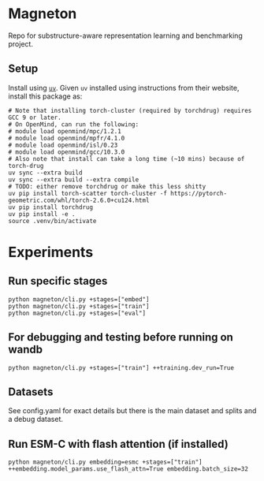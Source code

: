 # Magneton

Repo for substructure-aware representation learning and benchmarking project.

## Setup

Install using [`uv`](https://docs.astral.sh/uv/). Given `uv` installed using instructions from their website, install this package as:
```
# Note that installing torch-cluster (required by torchdrug) requires GCC 9 or later.
# On OpenMind, can run the following:
# module load openmind/mpc/1.2.1 
# module load openmind/mpfr/4.1.0 
# module load openmind/isl/0.23
# module load openmind/gcc/10.3.0
# Also note that install can take a long time (~10 mins) because of torch-drug
uv sync --extra build
uv sync --extra build --extra compile
# TODO: either remove torchdrug or make this less shitty
uv pip install torch-scatter torch-cluster -f https://pytorch-geometric.com/whl/torch-2.6.0+cu124.html
uv pip install torchdrug
uv pip install -e .
source .venv/bin/activate
```

# Experiments

## Run specific stages
```
python magneton/cli.py +stages=["embed"]
python magneton/cli.py +stages=["train"]
python magneton/cli.py +stages=["eval"]
```

## For debugging and testing before running on wandb
```
python magneton/cli.py +stages=["train"] ++training.dev_run=True
```

## Datasets
See config.yaml for exact details but there is the main dataset and splits and a debug dataset.

## Run ESM-C with flash attention (if installed)
```
python magneton/cli.py embedding=esmc +stages=["train"] ++embedding.model_params.use_flash_attn=True embedding.batch_size=32
```
